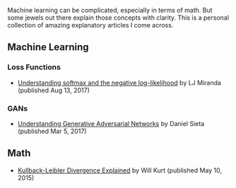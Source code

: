 Machine learning can be complicated, especially in terms of math. But some jewels out there explain those concepts with clarity. This is a personal collection of amazing explanatory articles I come across.

## Machine Learning
### Loss Functions
- [Understanding softmax and the negative log-likelihood](https://ljvmiranda921.github.io/notebook/2017/08/13/softmax-and-the-negative-log-likelihood/)
by LJ Miranda (published Aug 13, 2017) 

### GANs
- [Understanding Generative Adversarial Networks](https://danieltakeshi.github.io/2017/03/05/understanding-generative-adversarial-networks/)
by Daniel Sieta (published Mar 5, 2017)

## Math
- [Kullback-Leibler Divergence Explained](https://www.countbayesie.com/blog/2017/5/9/kullback-leibler-divergence-explained)
by Will Kurt (published May 10, 2015)
